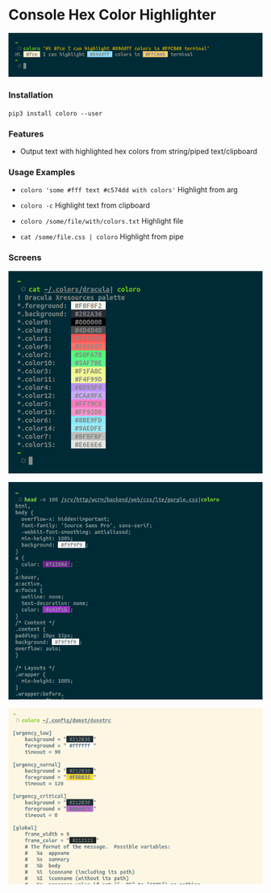 Console Hex Color Highlighter
==================

![Screen1](./img/cli1.png)

### Installation

`pip3 install coloro --user`


### Features

 - Output text with highlighted hex colors from string/piped text/clipboard

### Usage Examples

  - `coloro 'some #fff text #c574dd with colors'` Highlight from arg

  - `coloro -c`  Highlight text from clipboard

  - `coloro /some/file/with/colors.txt` Highlight file

  - `cat /some/file.css | coloro` Highlight from pipe

### Screens



![Screen2](./img/cli2.png)

![Screen3](./img/cli4.png)

![Screen4](./img/cli3.png)
